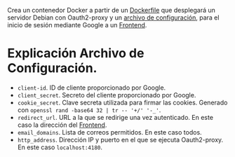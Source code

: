 Crea un contenedor Docker a partir de un [Dockerfile](Dockerfile) que desplegará un servidor Debian con Oauth2-proxy y un [archivo de configuración](oauth2-proxy.cfg), para el inicio de sesión mediante Google a un [Frontend](../frontend_mocked/).

# Explicación Archivo de Configuración.
* `client-id`. ID de cliente proporcionado por Google.
* `client_secret`. Secreto del cliente proporcionado por Google.
* `cookie_secret`. Clave secreta utilizada para firmar las cookies. Generado con `openssl rand -base64 32 | tr -- '+/' '-_'`.
* `redirect_url`. URL a la que se redirige una vez autenticado. En este caso la dirección del [Frontend](../frontend_mocked/).
* `email_domains`. Lista de correos permitidos. En este caso todos.
* `http_address`. Dirección IP y puerto en el que se ejecuta Oauth2-proxy. En este caso `localhost:4180`.